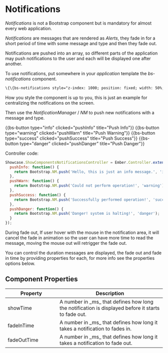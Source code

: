 # Notifications

_Notifications_ is not a Bootstrap component but is mandatory for almost every web application.

_Notifications_ are messages that are rendered as _Alerts_, they fade in for a short period of time with some message and type and then they fade out.

Notifications are pushed into an array, so different parts of the application may push notifications to the user
and each will be displayed one after another.

To use notifications, put somewhere in your _application_ template the _bs-notifications_ component.

``` html
\{\{bs-notifications style="z-index: 1000; position: fixed; width: 50%; left: 0; right: 0; margin-left: auto; margin-right: auto; margin-top: 50px;"\}\}
```

How you style the component is up to you, this is just an example for centralizing the notifications on the screen.

Then use the _NotificationManager_ / _NM_ to push new notifications with a message and type.

<div class="bs-example" >
    {{bs-button type="info" clicked="pushInfo" title="Push Info"}}
    {{bs-button type="warning" clicked="pushWarn" title="Push Warning"}}
    {{bs-button type="success" clicked="pushSuccess" title="Push Success"}}
    {{bs-button type="danger" clicked="pushDanger" title="Push Danger"}}
</div>

Controller code:

``` javascript
Showcase.ShowComponentsNotificationsController = Ember.Controller.extend({
  pushInfo: function() {
    return Bootstrap.NM.push('Hello, this is just an info message.', 'info');
  },
  pushWarn: function() {
    return Bootstrap.NM.push('Could not perform operation!', 'warning');
  },
  pushSuccess: function() {
    return Bootstrap.NM.push('Successfully performed operation!', 'success');
  },
  pushDanger: function() {
    return Bootstrap.NM.push('Danger! system is halting!', 'danger');
  }
});
```

During fade out, If user hover with the mouse in the notification area, it will cancel the fade in animation so the user can have more time to read the message, moving the mouse out will retrigger the fade out.

You can control the duration messages are displayed, the fade out and fade in time by providing properties for each, for more info see the properties options below.


## Component Properties

<div class="table-responsive">
    <table class="table table-bordered table-striped">
        <thead>
            <tr>
                <th style="width: 150px;">Property</th>
                <th>Description</th>
            </tr>
        </thead>
        <tbody>
            <tr>
                <td>showTime</td>
                <td>A number in _ms_ that defines how long the notification is displayed before it starts to fade out.</td>
            </tr>
            <tr>
                <td>fadeInTime</td>
                <td>A number in _ms_ that defines how long it takes a notification to fades in.</td>
            </tr>
            <tr>
                <td>fadeOutTime</td>
                <td>A number in _ms_ that defines how long it takes a notification to fade out.</td>
            </tr>
        </tbody>
    </table>

